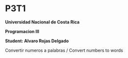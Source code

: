 # P3T1
**Universidad Nacional de Costa Rica**

**Programacion III**

**Student: Alvaro Rojas Delgado**

Convertir numeros a palabras / Convert numbers to words
